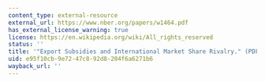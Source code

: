```yaml
---
content_type: external-resource
external_url: https://www.nber.org/papers/w1464.pdf
has_external_license_warning: true
license: https://en.wikipedia.org/wiki/All_rights_reserved
status: ''
title: '"Export Subsidies and International Market Share Rivalry." (PDF)'
uid: e95f10cb-9e72-47c8-92d8-204f6a6271b6
wayback_url: ''
---
```

